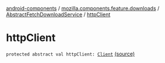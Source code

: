 [android-components](../../index.md) / [mozilla.components.feature.downloads](../index.md) / [AbstractFetchDownloadService](index.md) / [httpClient](./http-client.md)

# httpClient

`protected abstract val httpClient: `[`Client`](../../mozilla.components.concept.fetch/-client/index.md) [(source)](https://github.com/mozilla-mobile/android-components/blob/master/components/feature/downloads/src/main/java/mozilla/components/feature/downloads/AbstractFetchDownloadService.kt#L76)